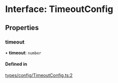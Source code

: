 # Interface: TimeoutConfig

## Properties

### timeout

• **timeout**: `number`

#### Defined in

[types/config/TimeoutConfig.ts:2](https://github.com/hachibu/reliable-fetch/blob/main/src/types/config/TimeoutConfig.ts#L2)
